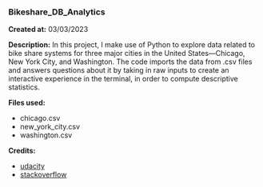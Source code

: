 ### Bikeshare_DB_Analytics

**Created at:**
03/03/2023

**Description:**
In this project, I make use of Python to explore data related to bike share systems for three major cities in the United States—Chicago, New York City, and Washington. The code imports the data from .csv files and answers questions about it by taking in raw inputs to create an interactive experience in the terminal, in order to compute descriptive statistics.

**Files used:**
- chicago.csv
- new_york_city.csv
- washington.csv

**Credits:**
- [udacity](https://www.udacity.com/)
- [stackoverflow](https://stackoverflow.com/)
